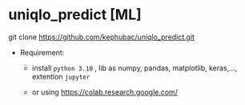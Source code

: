 # uniqlo_predict [ML]

git clone https://github.com/kephubac/uniqlo_predict.git
- Requirement:
  
  - install ` python 3.10 ` , lib as numpy, pandas, matplotlib, keras,..., extention ` jupyter `
  
  - or using https://colab.research.google.com/
